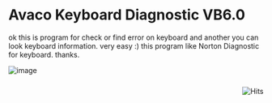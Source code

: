 # Avaco Keyboard Diagnostic VB6.0
ok this is program for check or find error on keyboard and another you can look keyboard information. very easy :) this program like Norton Diagnostic for keyboard. thanks.

![image](https://user-images.githubusercontent.com/42666125/111259387-57e48880-8651-11eb-8d5d-73ecf82c9695.png)


<img style="float:right; padding-top:10px" src="https://hits.seeyoufarm.com/api/count/incr/badge.svg?url=https%3A%2F%2Fbuananetpbun.github.io%2F&count_bg=%23C83D3D&title_bg=%23555555&icon=&icon_color=%23E7E7E7&title=hits&edge_flat=false" alt="Hits"/>
